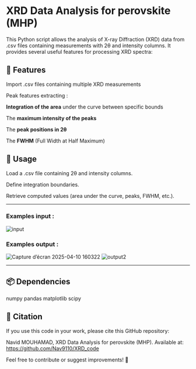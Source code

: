 # XRD Data Analysis for perovskite (MHP)

This Python script allows the analysis of X-ray Diffraction (XRD) data from .csv files containing measurements with 2θ and intensity columns. It provides several useful features for processing XRD spectra:

## 📌 Features

Import .csv files containing multiple XRD measurements

Peak features extracting :

**Integration of the area** under the curve between specific bounds

The **maximum intensity of the peaks**

The **peak positions in 2θ**

The **FWHM** (Full Width at Half Maximum)


## 🔧 Usage

Load a .csv file containing 2θ and intensity columns.

Define integration boundaries.

Retrieve computed values (area under the curve, peaks, FWHM, etc.).

---

### Examples input : 

![input](https://github.com/user-attachments/assets/2eaae980-781a-412f-ac24-6610c4233bfe)


### Examples output : 

![Capture d’écran 2025-04-10 160322](https://github.com/user-attachments/assets/0170f6b9-a25e-4e47-a1a1-7a2e040843e7)
![output2](https://github.com/user-attachments/assets/16a03faf-de14-4c19-b0fa-8895441ec615)

---

## 📦 Dependencies

numpy
pandas
matplotlib
scipy


## 📜 Citation

If you use this code in your work, please cite this GitHub repository:

Navid MOUHAMAD, XRD Data Analysis for perovskite (MHP). Available at: https://github.com/Nav9110/XRD_code

Feel free to contribute or suggest improvements! 🚀
